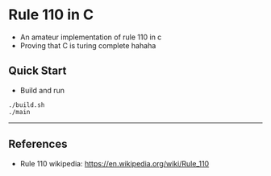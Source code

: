 # Rule 110 in C

* An amateur implementation of rule 110 in c
* Proving that C is turing complete hahaha

## Quick Start

* Build and run

```console
./build.sh
./main
```

--- 

## References
* Rule 110 wikipedia: https://en.wikipedia.org/wiki/Rule_110

